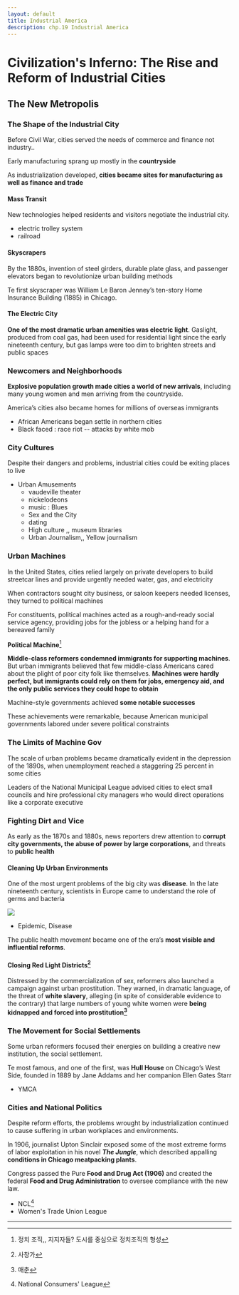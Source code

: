 ```yaml
---
layout: default
title: Industrial America
description: chp.19 Industrial America
---
```




# Civilization's Inferno: The Rise and Reform of Industrial Cities

## The New Metropolis

### The Shape of the Industrial City

Before Civil War, cities served the needs of commerce and finance not industry..

Early manufacturing sprang up mostly in the **countryside**

As industrialization developed, **cities became sites for manufacturing as well as finance and trade**

#### Mass Transit

New technologies helped residents and visitors negotiate the industrial city. 

*  electric trolley system
* railroad



#### Skyscrapers

By the 1880s, invention of steel girders, durable plate glass, and passenger elevators began to revolutionize urban building methods

Te first skyscraper was William Le Baron Jenney’s ten-story Home Insurance Building (1885) in Chicago. 

#### The Electric City 

**One of the most dramatic urban amenities was electric light**. Gaslight, produced from coal gas, had been used for residential light since the early nineteenth century, but gas lamps were too dim to brighten streets and public spaces

### Newcomers and Neighborhoods 

**Explosive population growth made cities a world of new arrivals**, including many young women and men arriving from the countryside.

America’s cities also became homes for millions of overseas immigrants

* African Americans began settle in northern cities
* Black faced : race riot -- attacks by white mob



### City Cultures

Despite their dangers and problems, industrial cities could be exiting places to live



* Urban Amusements
  * vaudeville theater
  * nickelodeons
  * music : Blues
  * Sex and the City
  * dating
  * High culture ,, museum libraries 
  * Urban Journalism,, Yellow journalism

### Urban Machines

In the United States, cities relied largely on private developers to build streetcar lines and provide urgently needed water, gas, and electricity

When contractors sought city business, or saloon keepers needed licenses, they turned to political machines

For constituents, political machines acted as a rough-and-ready social service agency, providing jobs for the jobless or a helping hand for a bereaved family

**Political Machine**[^1]

**Middle-class reformers condemned immigrants for supporting machines**. But urban immigrants believed that few middle-class Americans cared about the plight of poor city folk like themselves. **Machines were hardly perfect, but immigrants could rely on them for jobs, emergency aid, and the only public services they could hope to obtain**

Machine-style governments achieved **some notable successes**

These achievements were remarkable, because American municipal governments labored under severe political constraints

### The Limits of Machine Gov

The scale of urban problems became dramatically evident in the depression of the 1890s, when unemployment reached a staggering 25 percent in some cities

Leaders of the National Municipal League advised cities to elect small councils and hire professional city managers who would direct operations like a corporate executive

### Fighting Dirt and Vice

As early as the 1870s and 1880s, news reporters drew attention to **corrupt city governments, the abuse of power by large corporations**, and threats to **public health**



#### Cleaning Up Urban Environments 

One of the most urgent problems of the big city was **disease**. In the late nineteenth century, scientists in Europe came to understand the role of germs and bacteria

![](https://enlightenedwolfblog.files.wordpress.com/2017/01/a-hint-to-the-board-of-health-on-how-the-city-invites-the-cholera-1864-department-of-health-city-of-new-york.jpg?w=848)



* Epidemic, Disease

The public health movement became one of the era’s **most visible and influential reforms**. 

#### Closing Red Light Districts[^2]

Distressed by the commercialization of sex, reformers also launched a campaign against urban prostitution. They warned, in dramatic language, of the threat of **white slavery**, alleging (in spite of considerable evidence to the contrary) that large numbers of young white women were **being kidnapped and forced into prostitution[^3]**

### The Movement for Social Settlements 

Some urban reformers focused their energies on building a creative new institution, the social settlement.

 Te most famous, and one of the first, was **Hull House** on Chicago’s West Side, founded in 1889 by Jane Addams and her companion Ellen Gates Starr

* YMCA



### Cities and National Politics 

Despite reform efforts, the problems wrought by industrialization continued to cause suffering in urban workplaces and environments.

 In 1906, journalist Upton Sinclair exposed some of the most extreme forms of labor exploitation in his novel ***The Jungle***, which described appalling **conditions in Chicago meatpacking plants**.

Congress passed the Pure **Food and Drug Act (1906)** and created the federal **Food and Drug Administration** to oversee compliance with the new law. 



* NCL[^4]
* Women's Trade Union League

--------------------------



[^1]: 정치 조직,, 지지자들? 도시를 중심으로 정치조직의 형성

[^2]: 사창가
[^3]: 매춘
[^4]: National Consumers' League

